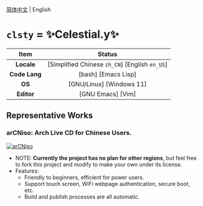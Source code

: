 [简体中文](https://github.com/clsty) | English
# `clsty` = ✨Celestial.y✨
| Item | Status |
| :---: | :---: |
| **Locale** | [Simplified Chinese `zh_CN`] [English `en_US`] |
| **Code Lang** | [bash] [Emacs Lisp] |
| **OS** | [GNU/Linux] [Windows 11] |
| **Editor** | [GNU Emacs] [Vim] |

## Representative Works
### arCNiso: Arch Live CD for Chinese Users.
[![arCNiso](https://github-readme-stats.vercel.app/api/pin?username=clsty&repo=arCNiso&title=arCN&locale=en&title_color=fff&icon_color=fff&text_color=fff&bg_color=30,e96443,904e95)](https://github.com/clsty/arCNiso)
- NOTE: **Currently the project has no plan for other regions**, but feel free to fork this project and modify to make your own under its license.
- Features:
  - Friendly to beginners, efficient for power users.
  - Support touch screen, WiFi webpage authentication, secure boot, etc.
  - Build and publish processes are all automatic.
